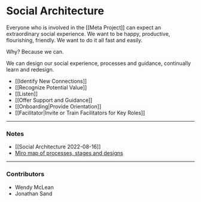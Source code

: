 # Social Architecture
Everyone who is involved in the [[Meta Project]] can expect an extraordinary social experience. We want to be happy, productive, flourishing, friendly. We want to do it all fast and easily.

Why? Because we can.

We can design our social experience, processes and guidance, continually learn and redesign.

- [[Identify New Connections]]  
- [[Recognize Potential Value]]  
- [[Listen]]  
- [[Offer Support and Guidance]]  
- [[Onboarding|Provide Orientation]]  
- [[Facilitator|Invite or Train Facilitators for Key Roles]]  

---
### Notes

- [[Social Architecture 2022-08-16]]  
- [Miro map of processes, stages and designs](https://miro.com/app/board/uXjVOq3BPYQ=/?share_link_id=723517619133)  

---
### Contributors
- Wendy McLean
- Jonathan Sand